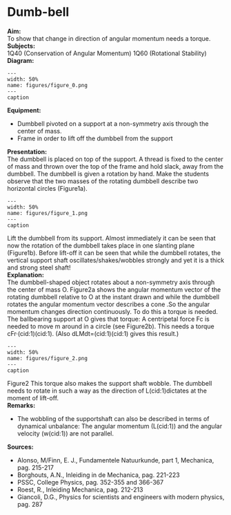 # Dumb-bell 
    
<b> Aim: </b>  
 To show that change in direction of angular momentum needs a torque.    
<b> Subjects: </b>  
 1Q40 (Conservation of Angular Momentum) 1Q60 (Rotational Stability)   
<b> Diagram: </b>  
   
```{figure} figures/figure_0.png  
---  
width: 50%  
name: figures/figure_0.png  
---  
caption  
``` 
      
<b> Equipment: </b>  
 
 *  Dumbbell pivoted on a support at a non-symmetry axis through the center of mass. 
 *  Frame in order to lift off the dumbbell from the support
     
<b> Presentation: </b>  
 The dumbbell is placed on top of the support. A thread is fixed to the center of mass and thrown over the top of the frame and hold slack, away from the dumbbell. The dumbbell is given a rotation by hand. Make the students observe that the two masses of the rotating dumbbell describe two horizontal circles (Figure1a).     
```{figure} figures/figure_1.png  
---  
width: 50%  
name: figures/figure_1.png  
---  
caption  
``` 
 Lift the dumbbell from its support. Almost immediately it can be seen that now the rotation of the dumbbell takes place in one slanting plane (Figure1b). Before lift-off it can be seen that while the dumbbell rotates, the vertical support shaft oscillates/shakes/wobbles strongly and yet it is a thick and strong steel shaft!      
<b> Explanation: </b>  
 The dumbbell-shaped object rotates about a non-symmetry axis through the center of mass O. Figure2a shows the angular momentum vector of the rotating dumbbell relative to O at the instant drawn and while the dumbbell rotates the angular momentum vector describes a cone .So the angular momentum changes direction continuously. To do this a torque is needed. The ballbearing support at O gives that torque: A centripetal force Fc is needed to move m around in a circle (see Figure2b). This needs a torque cFr·(cid:1)(cid:1). (Also dLMdt=(cid:1)(cid:1) gives this result.)      
```{figure} figures/figure_2.png  
---  
width: 50%  
name: figures/figure_2.png  
---  
caption  
``` 
 Figure2  This torque also makes the support shaft wobble. The dumbbell needs to rotate in such a way as the direction of L(cid:1)dictates at the moment of lift-off.    
<b> Remarks: </b>  
 
 *  The wobbling of the supportshaft can also be described in terms of dynamical unbalance: The angular momentum (L(cid:1)) and the angular velocity (w(cid:1)) are not parallel.
   
<b> Sources: </b>  
 
 *  Alonso, M/Finn, E. J., Fundamentele Natuurkunde, part 1, Mechanica, pag. 215-217 
 *  Borghouts, A.N., Inleiding in de Mechanica, pag. 221-223 
 *  PSSC, College Physics, pag. 352-355 and 366-367 
 *  Roest, R., Inleiding Mechanica, pag. 212-213 
 *  Giancoli, D.G., Physics for scientists and engineers with modern physics, pag. 287
  